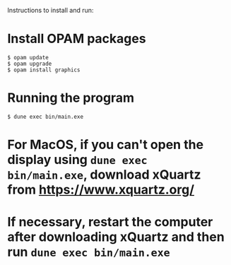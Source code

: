 Instructions to install and run:

# Install OPAM packages
```terminal
$ opam update
$ opam upgrade
$ opam install graphics
```
# Running the program
```terminal
$ dune exec bin/main.exe
```

# For MacOS, if you can't open the display using ```dune exec bin/main.exe```, download xQuartz from https://www.xquartz.org/
# If necessary, restart the computer after downloading xQuartz and then run ```dune exec bin/main.exe```